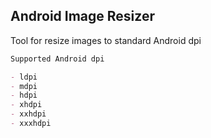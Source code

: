 ## Android Image Resizer

Tool for resize images to standard Android dpi

```markdown
Supported Android dpi

- ldpi
- mdpi
- hdpi
- xhdpi
- xxhdpi
- xxxhdpi
```
